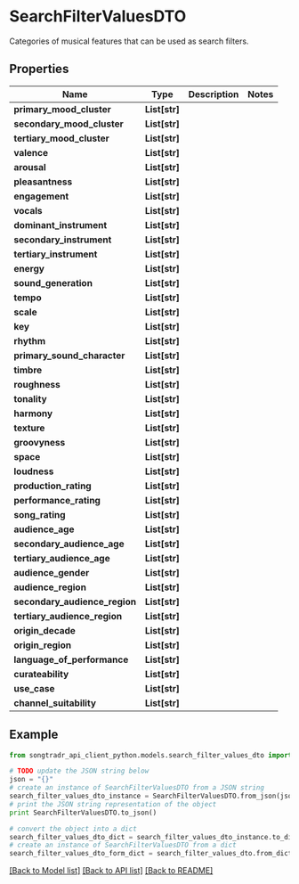 # SearchFilterValuesDTO

Categories of musical features that can be used as search filters.

## Properties

Name | Type | Description | Notes
------------ | ------------- | ------------- | -------------
**primary_mood_cluster** | **List[str]** |  | 
**secondary_mood_cluster** | **List[str]** |  | 
**tertiary_mood_cluster** | **List[str]** |  | 
**valence** | **List[str]** |  | 
**arousal** | **List[str]** |  | 
**pleasantness** | **List[str]** |  | 
**engagement** | **List[str]** |  | 
**vocals** | **List[str]** |  | 
**dominant_instrument** | **List[str]** |  | 
**secondary_instrument** | **List[str]** |  | 
**tertiary_instrument** | **List[str]** |  | 
**energy** | **List[str]** |  | 
**sound_generation** | **List[str]** |  | 
**tempo** | **List[str]** |  | 
**scale** | **List[str]** |  | 
**key** | **List[str]** |  | 
**rhythm** | **List[str]** |  | 
**primary_sound_character** | **List[str]** |  | 
**timbre** | **List[str]** |  | 
**roughness** | **List[str]** |  | 
**tonality** | **List[str]** |  | 
**harmony** | **List[str]** |  | 
**texture** | **List[str]** |  | 
**groovyness** | **List[str]** |  | 
**space** | **List[str]** |  | 
**loudness** | **List[str]** |  | 
**production_rating** | **List[str]** |  | 
**performance_rating** | **List[str]** |  | 
**song_rating** | **List[str]** |  | 
**audience_age** | **List[str]** |  | 
**secondary_audience_age** | **List[str]** |  | 
**tertiary_audience_age** | **List[str]** |  | 
**audience_gender** | **List[str]** |  | 
**audience_region** | **List[str]** |  | 
**secondary_audience_region** | **List[str]** |  | 
**tertiary_audience_region** | **List[str]** |  | 
**origin_decade** | **List[str]** |  | 
**origin_region** | **List[str]** |  | 
**language_of_performance** | **List[str]** |  | 
**curateability** | **List[str]** |  | 
**use_case** | **List[str]** |  | 
**channel_suitability** | **List[str]** |  | 

## Example

```python
from songtradr_api_client_python.models.search_filter_values_dto import SearchFilterValuesDTO

# TODO update the JSON string below
json = "{}"
# create an instance of SearchFilterValuesDTO from a JSON string
search_filter_values_dto_instance = SearchFilterValuesDTO.from_json(json)
# print the JSON string representation of the object
print SearchFilterValuesDTO.to_json()

# convert the object into a dict
search_filter_values_dto_dict = search_filter_values_dto_instance.to_dict()
# create an instance of SearchFilterValuesDTO from a dict
search_filter_values_dto_form_dict = search_filter_values_dto.from_dict(search_filter_values_dto_dict)
```
[[Back to Model list]](../README.md#documentation-for-models) [[Back to API list]](../README.md#documentation-for-api-endpoints) [[Back to README]](../README.md)


